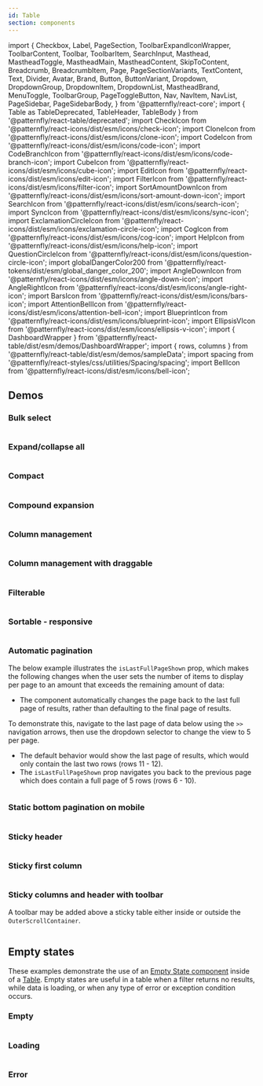 ```yaml
---
id: Table
section: components
---
```


import {
Checkbox,
Label,
PageSection,
ToolbarExpandIconWrapper,
ToolbarContent,
Toolbar,
ToolbarItem,
SearchInput,
Masthead,
MastheadToggle,
MastheadMain,
MastheadContent,
SkipToContent,
Breadcrumb,
BreadcrumbItem,
Page,
PageSectionVariants,
TextContent,
Text,
Divider,
Avatar,
Brand,
Button,
ButtonVariant,
Dropdown,
DropdownGroup,
DropdownItem,
DropdownList,
MastheadBrand,
MenuToggle,
ToolbarGroup,
PageToggleButton,
Nav,
NavItem,
NavList,
PageSidebar,
PageSidebarBody,
} from '@patternfly/react-core';
import { Table as TableDeprecated, TableHeader, TableBody } from '@patternfly/react-table/deprecated';
import CheckIcon from '@patternfly/react-icons/dist/esm/icons/check-icon';
import CloneIcon from '@patternfly/react-icons/dist/esm/icons/clone-icon';
import CodeIcon from '@patternfly/react-icons/dist/esm/icons/code-icon';
import CodeBranchIcon from '@patternfly/react-icons/dist/esm/icons/code-branch-icon';
import CubeIcon from '@patternfly/react-icons/dist/esm/icons/cube-icon';
import EditIcon from '@patternfly/react-icons/dist/esm/icons/edit-icon';
import FilterIcon from '@patternfly/react-icons/dist/esm/icons/filter-icon';
import SortAmountDownIcon from '@patternfly/react-icons/dist/esm/icons/sort-amount-down-icon';
import SearchIcon from '@patternfly/react-icons/dist/esm/icons/search-icon';
import SyncIcon from '@patternfly/react-icons/dist/esm/icons/sync-icon';
import ExclamationCircleIcon from '@patternfly/react-icons/dist/esm/icons/exclamation-circle-icon';
import CogIcon from '@patternfly/react-icons/dist/esm/icons/cog-icon';
import HelpIcon from '@patternfly/react-icons/dist/esm/icons/help-icon';
import QuestionCircleIcon from '@patternfly/react-icons/dist/esm/icons/question-circle-icon';
import globalDangerColor200 from '@patternfly/react-tokens/dist/esm/global_danger_color_200';
import AngleDownIcon from '@patternfly/react-icons/dist/esm/icons/angle-down-icon';
import AngleRightIcon from '@patternfly/react-icons/dist/esm/icons/angle-right-icon';
import BarsIcon from '@patternfly/react-icons/dist/esm/icons/bars-icon';
import AttentionBellIcon from '@patternfly/react-icons/dist/esm/icons/attention-bell-icon';
import BlueprintIcon from '@patternfly/react-icons/dist/esm/icons/blueprint-icon';
import EllipsisVIcon from '@patternfly/react-icons/dist/esm/icons/ellipsis-v-icon';
import { DashboardWrapper } from '@patternfly/react-table/dist/esm/demos/DashboardWrapper';
import { rows, columns } from '@patternfly/react-table/dist/esm/demos/sampleData';
import spacing from '@patternfly/react-styles/css/utilities/Spacing/spacing';
import BellIcon from '@patternfly/react-icons/dist/esm/icons/bell-icon';

## Demos

### Bulk select

```js isFullscreen file="./examples/TableBulkSelect.tsx"

```

### Expand/collapse all

```js isFullscreen file="./examples/TableExpandCollapseAll.tsx"

```

### Compact

```js isFullscreen file="./examples/TableCompact.tsx"

```

### Compound expansion

```js isFullscreen file="./examples/TableCompoundExpansion.tsx"

```

### Column management

```js isFullscreen file="./examples/TableColumnManagement.tsx"

```

### Column management with draggable

```js isFullscreen file="./examples/TableColumnManagementWithDraggable.tsx"

```

### Filterable

```js isFullscreen file="./examples/TableFilterable.tsx"

```

### Sortable - responsive

```js isFullscreen file="./examples/TableSortableResponsive.tsx"

```

### Automatic pagination

The below example illustrates the `isLastFullPageShown` prop, which makes the following changes when the user sets the number of items to display per page to an amount that exceeds the remaining amount of data:

- The component automatically changes the page back to the last full page of results, rather than defaulting to the final page of results.

To demonstrate this, navigate to the last page of data below using the `>>` navigation arrows, then use the dropdown selector to change the view to 5 per page.

- The default behavior would show the last page of results, which would only contain the last two rows (rows 11 - 12).
- The `isLastFullPageShown` prop navigates you back to the previous page which does contain a full page of 5 rows (rows 6 - 10).

```js isFullscreen file="./examples/TableAutomaticPagination.tsx"

```

### Static bottom pagination on mobile

```ts isFullscreen file="./examples/TableStaticBottomPagination.tsx"

```

### Sticky header

```js isFullscreen file="./examples/TableStickyHeader.tsx"

```

### Sticky first column

```js isFullscreen file="./examples/TableStickyFirstColumn.tsx"

```

### Sticky columns and header with toolbar

A toolbar may be added above a sticky table either inside or outside the `OuterScrollContainer`.

```js isFullscreen file="../components/Table/examples/TableStickyColumnsAndHeader.tsx"

```

## Empty states

These examples demonstrate the use of an [Empty State component](/components/empty-state) inside of a [Table](/components/table). Empty states are useful in a table when a filter returns no results, while data is loading, or when any type of error or exception condition occurs.

### Empty

```js isFullscreen file="./examples/TableEmptyStateDefault.tsx"

```

### Loading

```js isFullscreen file="./examples/TableEmptyStateLoading.tsx"

```

### Error

```js isFullscreen file="./examples/TableEmptyStateError.tsx"

```
